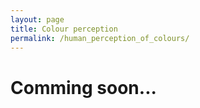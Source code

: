```yaml
---
layout: page
title: Colour perception
permalink: /human_perception_of_colours/
---
```


Comming soon...
===============
